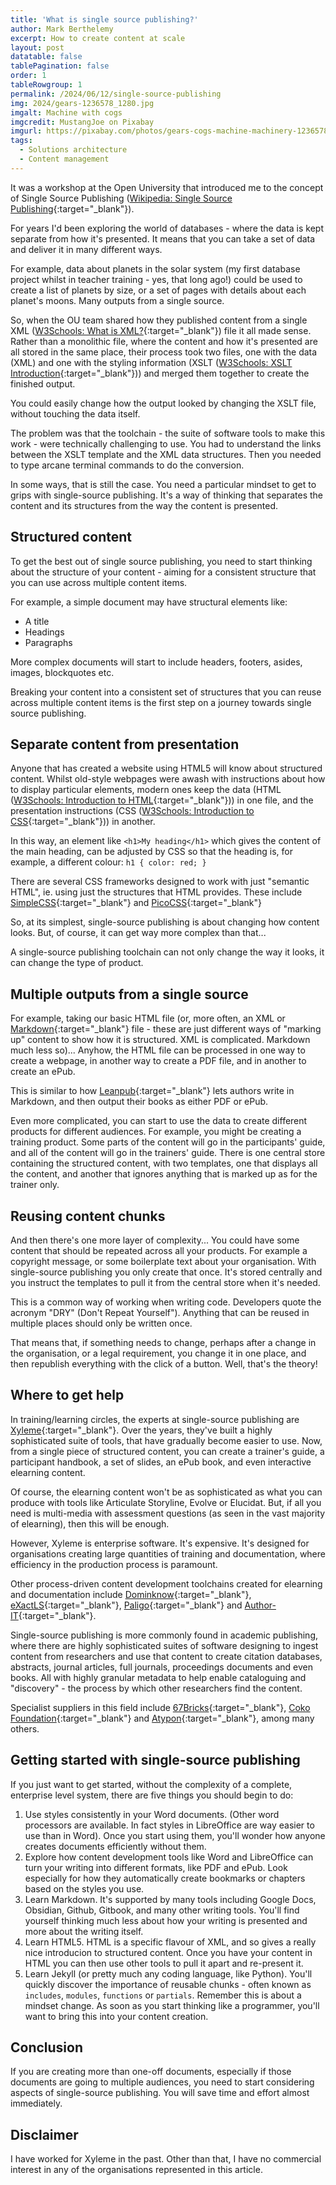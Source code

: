 ```yaml
---
title: 'What is single source publishing?'
author: Mark Berthelemy
excerpt: How to create content at scale
layout: post
datatable: false
tablePagination: false
order: 1
tableRowgroup: 1
permalink: /2024/06/12/single-source-publishing
img: 2024/gears-1236578_1280.jpg
imgalt: Machine with cogs
imgcredit: MustangJoe on Pixabay
imgurl: https://pixabay.com/photos/gears-cogs-machine-machinery-1236578/
tags:
  - Solutions architecture
  - Content management
---
```

It was a workshop at the Open University that introduced me to the concept of Single Source Publishing ([Wikipedia: Single Source Publishing](https://en.wikipedia.org/wiki/Single-source_publishing){:target="_blank"}).

For years I'd been exploring the world of databases - where the data is kept separate from how it's presented. It means that you can take a set of data and deliver it in many different ways.

For example, data about planets in the solar system (my first database project whilst in teacher training - yes, that long ago!) could be used to create a list of planets by size, or a set of pages with details about each planet's moons. Many outputs from a single source.

So, when the OU team shared how they published content from a single XML ([W3Schools: What is XML?](https://www.w3schools.com/xml/xml_whatis.asp){:target="_blank"}) file it all made sense. Rather than a monolithic file, where the content and how it's presented are all stored in the same place, their process took two files, one with the data (XML) and one with the styling information (XSLT ([W3Schools: XSLT Introduction](https://www.w3schools.com/xml/xsl_intr.asp){:target="_blank"})) and merged them together to create the finished output.

You could easily change how the output looked by changing the XSLT file, without touching the data itself.

The problem was that the toolchain - the suite of software tools to make this work - were  technically challenging to use. You had to understand the links between the XSLT template and the XML data structures. Then you needed to type arcane terminal commands to do the conversion.

In some ways, that is still the case. You need a particular mindset to get to grips with single-source publishing. It's a way of thinking that separates the content and its structures from the way the content is presented.

## Structured content

To get the best out of single source publishing, you need to start thinking about the structure of your content - aiming for a consistent structure that you can use across multiple content items.

For example, a simple document may have structural elements like:

- A title
- Headings
- Paragraphs

More complex documents will start to include headers, footers, asides, images, blockquotes etc.

Breaking your content into a consistent set of structures that you can reuse across multiple content items is the first step on a journey towards single source publishing.

## Separate content from presentation

Anyone that has created a website using HTML5 will know about structured content. Whilst old-style webpages were awash with instructions about how to display particular elements, modern ones keep the data (HTML ([W3Schools: Introduction to HTML](https://www.w3schools.com/html/html_intro.asp){:target="_blank"})) in one file, and the presentation instructions (CSS ([W3Schools: Introduction to CSS](https://www.w3schools.com/css/css_intro.asp){:target="_blank"})) in another.

In this way, an element like `<h1>My heading</h1>` which gives the content of the main heading, can be adjusted by CSS so that the heading is, for example, a different colour: `h1 { color: red; }`

There are several CSS frameworks designed to work with just "semantic HTML", ie. using just the structures that HTML provides. These include [SimpleCSS](https://simplecss.org/demo){:target="_blank"} and [PicoCSS](https://picocss.com/){:target="_blank"}

So, at its simplest, single-source publishing is about changing how content looks. But, of course, it can get way more complex than that...

A single-source publishing toolchain can not only change the way it looks, it can change the type of product.

## Multiple outputs from a single source

For example, taking our basic HTML file (or, more often, an XML or [Markdown](https://www.markdownguide.org/getting-started/){:target="_blank"} file - these are just different ways of "marking up" content to show how it is structured. XML is complicated. Markdown much less so)... Anyhow, the HTML file can be processed in one way to create a webpage, in another way to create a PDF file, and in another to create an ePub.

This is similar to how [Leanpub](https://leanpub.com/lfm/read#leanpub-auto-how-markdown-is-used-in-leanpub){:target="_blank"} lets authors write in Markdown, and then output their books as either PDF or ePub. 

Even more complicated, you can start to use the data to create different products for different audiences. For example, you might be creating a training product. Some parts of the content will go in the participants' guide, and all of the content will go in the trainers' guide. There is one central store containing the structured content, with two templates, one that displays all the content, and another that ignores anything that is marked up as for the trainer only.

## Reusing content chunks

And then there's one more layer of complexity... You could have some content that should be repeated across all your products. For example a copyright message, or some boilerplate text about your organisation. With single-source publishing you only create that once. It's stored centrally and you instruct the templates to pull it from the central store when it's needed.

This is a common way of working when writing code. Developers quote the acronym "DRY" (Don't Repeat Yourself"). Anything that can be reused in multiple places should only be written once.

That means that, if something needs to change, perhaps after a change in the organisation, or a legal requirement, you change it in one place, and then republish everything with the click of a button. Well, that's the theory!

## Where to get help

In training/learning circles, the experts at single-source publishing are [Xyleme](https://xyleme.com/){:target="_blank"}. Over the  years, they've built a highly sophisticated suite of tools, that have gradually become easier to use. Now, from a single piece of structured content, you can create a trainer's guide, a participant handbook, a set of slides, an ePub book, and even interactive elearning content. 

Of course, the elearning content won't be as sophisticated as what you can produce with tools like Articulate Storyline, Evolve or Elucidat. But, if all you need is multi-media with assessment questions (as seen in the vast majority of elearning), then this will be enough.

However, Xyleme is enterprise software. It's expensive. It's designed for organisations creating large quantities of training and documentation, where efficiency in the production process is paramount.

Other process-driven content development toolchains created for elearning and documentation include [Dominknow](https://www.dominknow.com/){:target="_blank"}, [eXactLS](https://www.exactls.com/){:target="_blank"}, [Paligo](https://paligo.net/){:target="_blank"} and [Author-IT](https://www.author-it.com/){:target="_blank"}.  

Single-source publishing is more commonly found in academic publishing, where there are highly sophisticated suites of software designing to ingest content from researchers and use that content to create citation databases, abstracts, journal articles, full journals, proceedings documents and even books. All with highly granular metadata to help enable cataloguing and "discovery" - the process by which other researchers find the content.

Specialist suppliers in this field include [67Bricks](https://www.67bricks.com/){:target="_blank"}, [Coko Foundation](https://coko.foundation/){:target="_blank"} and [Atypon](https://www.atypon.com/){:target="_blank"}, among many others.

## Getting started with single-source publishing

If you just want to get started, without the complexity of a complete, enterprise level system, there are five things you should begin to do:

1. Use styles consistently in your Word documents. (Other word processors are available. In fact styles in LibreOffice are way easier to use than in Word). Once you start using them, you'll wonder how anyone creates documents efficiently without them.
2. Explore how content development tools like Word and LibreOffice can turn your writing into different formats, like PDF and ePub. Look especially for how they automatically create bookmarks or chapters based on the styles you use.
3. Learn Markdown. It's supported by many tools including Google Docs, Obsidian, Github, Gitbook, and many other writing tools. You'll find yourself thinking much less about how your writing is presented and more about the writing itself.
4. Learn HTML5. HTML is a specific flavour of XML, and so gives a really nice introducion to structured content. Once you have your content in HTML you can then use other tools to pull it apart and re-present it.
5. Learn Jekyll (or pretty much any coding language, like Python). You'll quickly discover the importance of reusable chunks - often known as `includes`, `modules`, `functions` or `partials`. Remember this is about a mindset change. As soon as you start thinking like a programmer, you'll want to bring this into your content creation.

## Conclusion

If you are creating more than one-off documents, especially if those documents are going to multiple audiences, you need to start considering aspects of single-source publishing. You will save time and effort almost immediately.

## Disclaimer

I have worked for Xyleme in the past. Other than that, I have no commercial interest in any of the organisations represented in this article.